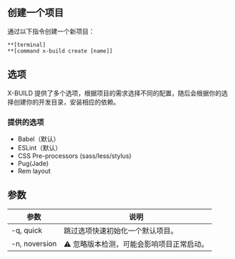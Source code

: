 ## 创建一个项目

通过以下指令创建一个新项目：

```
**[terminal]
**[command x-build create [name]]
```
## 选项

X-BUILD 提供了多个选项，根据项目的需求选择不同的配置，随后会根据你的选择创建你的开发目录，安装相应的依赖。

### 提供的选项

- Babel（默认）
- ESLint（默认）
- CSS Pre-processors (sass/less/stylus)
- Pug(Jade)
- Rem layout

## 参数

| 参数 | 说明 |
| - | - |
| -q, quick | 跳过选项快速初始化一个默认项目。 |
| -n, noversion | ⚠️ 忽略版本检测，可能会影响项目正常启动。 |